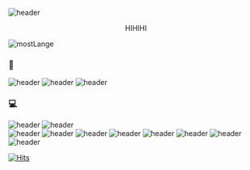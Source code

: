 ![header](https://capsule-render.vercel.app/api?type=waving&animation=twinkling&color=auto&height=300&section=header&text=Developer%20Sieun%20Ju.&fontSize=90)

<center>HIHIHI</center>

![mostLange](https://github-readme-stats.vercel.app/api/top-langs/?username=sieunju&langs_count=5)

### 🙏
![header](https://img.shields.io/badge/-AbountMe-black?style=flat-square&logo=GitHub&link=https://sieunju.github.io)
![header](https://img.shields.io/badge/-GitLab-lightgrey?style=flat-square&logo=Gitlab&link=https://gitlab.qtzz.synology.me/hmju)
![header](https://img.shields.io/badge/Blog-orange?link=https://jsieun73.tistory.com)

### 💻

![header](https://img.shields.io/badge/-Android%20Studio-white?style=flat&logo=AndroidStudio)
![header](https://img.shields.io/badge/-VS%20Code-blueviolet?style=flat&logo=VisualStudioCode)  
![header](https://img.shields.io/badge/-Jenkins-white?style=flat&logo=Jenkins)
![header](https://img.shields.io/badge/-Java-orange?style=flat-square&logo=Java)
![header](https://img.shields.io/badge/-Kotlin-blueviolet?style=flat&logo=Kotlin)
![header](https://img.shields.io/badge/-JavaScript-black?style=flat&logo=JavaScript)
![header](https://img.shields.io/badge/-Android-black?style=flat&logo=Android)
![header](https://img.shields.io/badge/-ReactiveX-hotpink?style=flat&logo=ReactiveX)
![header](https://img.shields.io/badge/-Node.js-green?style=flat&logo=Node.js)
![header](http://img.shields.io/badge/-Docker-blue?style=flat&logo=Docker)


[![Hits](https://hits.seeyoufarm.com/api/count/incr/badge.svg?url=https%3A%2F%2Fgithub.com%2Fsieunju%2Fhit-counter&count_bg=%2379C83D&title_bg=%23555555&icon=&icon_color=%23E7E7E7&title=hits&edge_flat=false)](https://hits.seeyoufarm.com)

<!--
**sieunju/sieunju** is a ✨ _special_ ✨ repository because its `README.md` (this file) appears on your GitHub profile.

Here are some ideas to get you started:
![info](https://github-readme-stats.vercel.app/api?username=sieunju&show_icons=true)
- 🔭 I’m currently working on ...
- 🌱 I’m currently learning ...
- 👯 I’m looking to collaborate on ...
- 🤔 I’m looking for help with ...
- 💬 Ask me about ...
- 📫 How to reach me: ...
- 😄 Pronouns: ...
- ⚡ Fun fact: ...
-->

